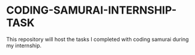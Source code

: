 # CODING-SAMURAI-INTERNSHIP-TASK
This repository will host the tasks I completed with coding samurai during my internship.
